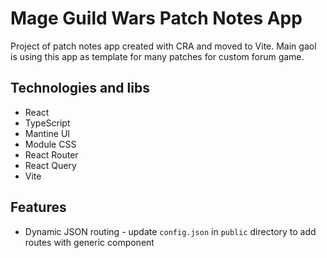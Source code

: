 # Mage Guild Wars Patch Notes App
Project of patch notes app created with CRA and moved to Vite. Main gaol is using this app as template for many patches for custom forum game.
## Technologies and libs
- React
- TypeScript
- Mantine UI
- Module CSS
- React Router
- React Query
- Vite
## Features
- Dynamic JSON routing - update `config.json` in `public` directory to add routes with generic component